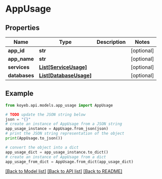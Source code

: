 # AppUsage


## Properties

Name | Type | Description | Notes
------------ | ------------- | ------------- | -------------
**app_id** | **str** |  | [optional] 
**app_name** | **str** |  | [optional] 
**services** | [**List[ServiceUsage]**](ServiceUsage.md) |  | [optional] 
**databases** | [**List[DatabaseUsage]**](DatabaseUsage.md) |  | [optional] 

## Example

```python
from koyeb.api.models.app_usage import AppUsage

# TODO update the JSON string below
json = "{}"
# create an instance of AppUsage from a JSON string
app_usage_instance = AppUsage.from_json(json)
# print the JSON string representation of the object
print(AppUsage.to_json())

# convert the object into a dict
app_usage_dict = app_usage_instance.to_dict()
# create an instance of AppUsage from a dict
app_usage_from_dict = AppUsage.from_dict(app_usage_dict)
```
[[Back to Model list]](../README.md#documentation-for-models) [[Back to API list]](../README.md#documentation-for-api-endpoints) [[Back to README]](../README.md)


